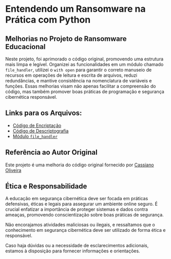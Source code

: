 # Entendendo um Ransomware na Prática com Python

## Melhorias no Projeto de Ransomware Educacional

Neste projeto, foi aprimorado o código original, promovendo uma estrutura mais limpa e legível. 
Organizei as funcionalidades em um módulo chamado `file_handler`, utilizei o `with open` para garantir o correto manuseio de recursos em operações de leitura e escrita de arquivos, reduzi redundâncias, e mantive consistência na nomenclatura de variáveis e funções.
Essas melhorias visam não apenas facilitar a compreensão do código, mas também promover boas práticas de programação e segurança cibernética responsável.

## Links para os Arquivos:

- [Código de Encriptação](encriptador.py)
- [Código de Descriptografia](descriptador.py)
- [Módulo `file_handler`](file_handler.py)

## Referência ao Autor Original

Este projeto é uma melhoria do código original fornecido por [Cassiano Oliveira](https://github.com/cassiano-dio/)

## Ética e Responsabilidade

A educação em segurança cibernética deve ser focada em práticas defensivas, éticas e legais para assegurar um ambiente online seguro. 
É crucial enfatizar a importância de proteger sistemas e dados contra ameaças, promovendo conscientização sobre boas práticas de segurança. 

Não encorajamos atividades maliciosas ou ilegais, e ressaltamos que o conhecimento em segurança cibernética deve ser utilizado de forma ética e responsável. 

Caso haja dúvidas ou a necessidade de esclarecimentos adicionais, estamos à disposição para fornecer informações e orientações.

